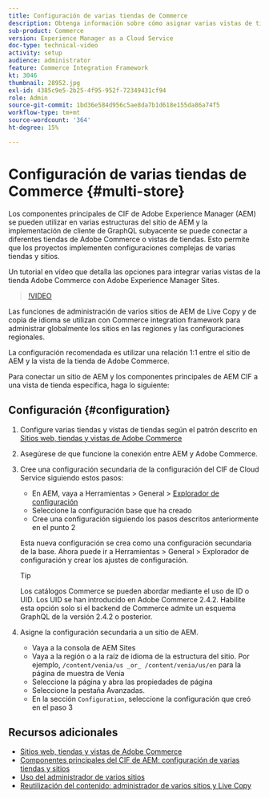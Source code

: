 ```yaml
---
title: Configuración de varias tiendas de Commerce
description: Obtenga información sobre cómo asignar varias vistas de tiendas de Adobe Commerce a Adobe Experience Manager. Esto permite que los proyectos admitan casos de uso de varios inquilinos y multilingües.
sub-product: Commerce
version: Experience Manager as a Cloud Service
doc-type: technical-video
activity: setup
audience: administrator
feature: Commerce Integration Framework
kt: 3046
thumbnail: 28952.jpg
exl-id: 4385c9e5-2b25-4f95-952f-72349431cf94
role: Admin
source-git-commit: 1bd36e584d956c5ae8da7b1d618e155da86a74f5
workflow-type: tm+mt
source-wordcount: '364'
ht-degree: 15%

---
```


# Configuración de varias tiendas de Commerce {#multi-store}

Los componentes principales de CIF de Adobe Experience Manager (AEM) se pueden utilizar en varias estructuras del sitio de AEM y la implementación de cliente de GraphQL subyacente se puede conectar a diferentes tiendas de Adobe Commerce o vistas de tiendas. Esto permite que los proyectos implementen configuraciones complejas de varias tiendas y sitios.

Un tutorial en vídeo que detalla las opciones para integrar varias vistas de la tienda Adobe Commerce con Adobe Experience Manager Sites.

>[!VIDEO](https://video.tv.adobe.com/v/28952/?quality=12)

Las funciones de administración de varios sitios de AEM de Live Copy y de copia de idioma se utilizan con Commerce integration framework para administrar globalmente los sitios en las regiones y las configuraciones regionales.

La configuración recomendada es utilizar una relación 1:1 entre el sitio de AEM y la vista de la tienda de Adobe Commerce.

Para conectar un sitio de AEM y los componentes principales de AEM CIF a una vista de tienda específica, haga lo siguiente:

## Configuración {#configuration}

1. Configure varias tiendas y vistas de tiendas según el patrón descrito en [Sitios web, tiendas y vistas de Adobe Commerce](https://experienceleague.adobe.com/docs/commerce-admin/start/setup/websites-stores-views.html)

2. Asegúrese de que funcione la conexión entre AEM y Adobe Commerce.

3. Cree una configuración secundaria de la configuración del CIF de Cloud Service siguiendo estos pasos:

   * En AEM, vaya a Herramientas > General > [Explorador de configuración](/help/implementing/developing/introduction/configurations.md#using-configuration-browser)
   * Seleccione la configuración base que ha creado
   * Cree una configuración siguiendo los pasos descritos anteriormente en el punto 2

   Esta nueva configuración se crea como una configuración secundaria de la base. Ahora puede ir a Herramientas > General > Explorador de configuración y crear los ajustes de configuración.

   >[!TIP]
   >
   > Los catálogos Commerce se pueden abordar mediante el uso de ID o UID. Los UID se han introducido en Adobe Commerce 2.4.2. Habilite esta opción solo si el backend de Commerce admite un esquema GraphQL de la versión 2.4.2 o posterior.

4. Asigne la configuración secundaria a un sitio de AEM.

   * Vaya a la consola de AEM Sites
   * Vaya a la región o a la raíz de idioma de la estructura del sitio. Por ejemplo, `/content/venia/us _or_ /content/venia/us/en` para la página de muestra de Venia
   * Seleccione la página y abra las propiedades de página
   * Seleccione la pestaña Avanzadas.
   * En la sección `Configuration`, seleccione la configuración que creó en el paso 3

## Recursos adicionales

* [Sitios web, tiendas y vistas de Adobe Commerce](https://experienceleague.adobe.com/docs/commerce-admin/start/setup/websites-stores-views.html)
* [Componentes principales del CIF de AEM: configuración de varias tiendas y sitios](https://github.com/adobe/aem-core-cif-components#multi-store--site-configuration)
* [Uso del administrador de varios sitios](https://experienceleague.adobe.com/docs/experience-manager-learn/sites/translation/multi-site-manager-feature-video-use.html)
* [Reutilización del contenido: administrador de varios sitios y Live Copy](/help/sites-cloud/administering/msm/overview.md)
